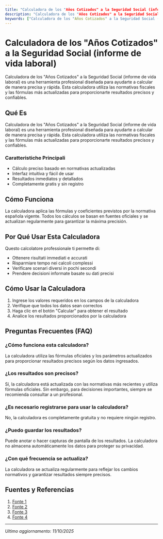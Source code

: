 ```yaml
---
title: "Calculadora de los "Años Cotizados" a la Seguridad Social (informe de vida laboral)"
description: "Calculadora de los "Años Cotizados" a la Seguridad Social (informe de vida laboral) es una herramienta profesional diseñada para ayudarte a calcular de manera precisa y rápida. Esta calculadora utiliza las normativas fiscales y las fórmulas más actualizadas para proporcionarte resultados precisos y confiables."
keywords: ["Calculadora de los "Años Cotizados" a la Seguridad Social (informe de vida laboral)", "calcolatore", "calcolo online"]
---
```


# Calculadora de los "Años Cotizados" a la Seguridad Social (informe de vida laboral)

Calculadora de los "Años Cotizados" a la Seguridad Social (informe de vida laboral) es una herramienta profesional diseñada para ayudarte a calcular de manera precisa y rápida. Esta calculadora utiliza las normativas fiscales y las fórmulas más actualizadas para proporcionarte resultados precisos y confiables.

## Qué Es

Calculadora de los "Años Cotizados" a la Seguridad Social (informe de vida laboral) es una herramienta profesional diseñada para ayudarte a calcular de manera precisa y rápida. Esta calculadora utiliza las normativas fiscales y las fórmulas más actualizadas para proporcionarte resultados precisos y confiables.

### Caratteristiche Principali

- Cálculo preciso basado en normativas actualizadas
- Interfaz intuitiva y fácil de usar
- Resultados inmediatos y detallados
- Completamente gratis y sin registro

## Cómo Funciona

La calculadora aplica las fórmulas y coeficientes previstos por la normativa española vigente. Todos los cálculos se basan en fuentes oficiales y se actualizan regularmente para garantizar la máxima precisión.

## Por Qué Usar Esta Calculadora

Questo calcolatore professionale ti permette di:

- Ottenere risultati immediati e accurati
- Risparmiare tempo nei calcoli complessi
- Verificare scenari diversi in pochi secondi
- Prendere decisioni informate basate su dati precisi

## Cómo Usar la Calculadora

1. Ingrese los valores requeridos en los campos de la calculadora
2. Verifique que todos los datos sean correctos
3. Haga clic en el botón "Calcular" para obtener el resultado
4. Analice los resultados proporcionados por la calculadora

## Preguntas Frecuentes (FAQ)

### ¿Cómo funciona esta calculadora?

La calculadora utiliza las fórmulas oficiales y los parámetros actualizados para proporcionar resultados precisos según los datos ingresados.

### ¿Los resultados son precisos?

Sí, la calculadora está actualizada con las normativas más recientes y utiliza fórmulas oficiales. Sin embargo, para decisiones importantes, siempre se recomienda consultar a un profesional.

### ¿Es necesario registrarse para usar la calculadora?

No, la calculadora es completamente gratuita y no requiere ningún registro.

### ¿Puedo guardar los resultados?

Puede anotar o hacer capturas de pantalla de los resultados. La calculadora no almacena automáticamente los datos para proteger su privacidad.

### ¿Con qué frecuencia se actualiza?

La calculadora se actualiza regularmente para reflejar los cambios normativos y garantizar resultados siempre precisos.

## Fuentes y Referencias

1. [Fonte 1](https://www.generali.es/simulador-jubilacion)
2. [Fonte 2](https://www.youtube.com/watch?v=Gafg9BtXPbw)
3. [Fonte 3](https://www.bancosantander.es/particulares/ahorro-inversion/planes-pensiones/simulador-jubilacion)
4. [Fonte 4](https://www.infobae.com/espana/2025/01/08/como-saber-cuantos-anos-tienes-cotizados-a-la-seguridad-social/)

---

*Ultimo aggiornamento: 11/10/2025*
